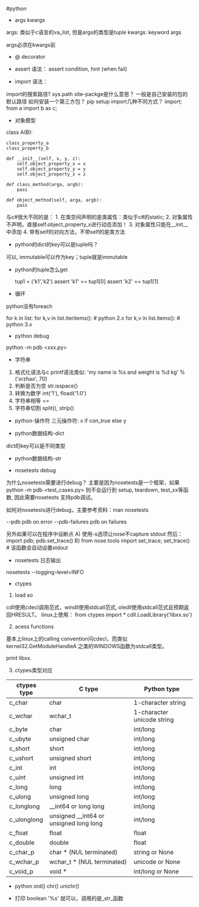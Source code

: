 #python

* args kwargs

args: 类似于c语言的va_list, 但是args的类型是tuple
kwargs: keyword args

args必须在kwargs前

* @ decorator

* assert 语法： assert condition, hint (when fail)

* import 语法：

import的搜索路径? sys.path
site-packge是什么意思？ 一般是自己安装的包的默认路径
如何安装一个第三方包？ pip setup
import几种不同方式？ import; from a import b as c;


* 对象模型

 class A(B):

    class_property_a
    class_property_b

    def __init__(self, x, y, z):
        self.object_property_x = x
        self.object_property_y = y
        self.object_property_z = z

    def class_method(arga, argb):
        pass

    def object_method(self, arga, argb):
        pass

 与c#很大不同的是：
    1. 在类空间声明的是类属性：类似于c#的static;
    2. 对象属性不声明，直接self.object_property_x进行动态添加！
    3. 对象属性只能在__init__中添加
    4. 带有self的对向方法，不带self的是类方法


* python的dict的key可以是tuple吗？

可以, immutable可以作为key；tuple就是immutable

* python的tuple怎么get

  tup1 = ('k1','k2')
  assert 'k1' == tup1[0]
  assert 'k2' == tup1[1]

* 循环

python没有foreach

for k in list:
for k,v in list.iteritems(): # python 2.x
for k,v in list.items(): # python 3.x


* python debug

python -m pdb <xxx.py>

* 字符串

1. 格式化语法与c printf语法类似: 'my name is %s and weight is %d kg' % ('srzhao', 70)
2. 判断是否为空 str.isspace()
3. 转换为数字 int('1'), fload('1.0')
4. 字符串相等 ==
5. 字符串切割 split(), strip()

* python-操作符
三元操作符: x if con_true else y

* python数据结构-dict

dict的key可以是不同类型

* python数据结构-str

* nosetests debug

为什么nosetests需要进行debug？
主要是因为nosetests是一个框架，如果python -m pdb <test_cases.py>
则不会运行到 setup, teardown, test_xx等函数, 因此需要nosetests
支持pdb调试。

如何对nosetests进行debug，主要参考资料：man nosetests

--pdb pdb on error
--pdb-failures pdb on failures

另外如果可以在程序中设断点
A) 使用-s选项让nose不capture stdout 然后：
import pdb; pdb.set_trace() 
B) from nose.tools import set_trace; set_trace() # 该函数会自动设置stdout

* nosetests 日志输出

nosetests --logging-level=INFO

* ctypes

1. load so

cdll使用cdecl调用范式，windll使用stdcall范式, oledll使用stdcall范式且预期返回HRESULT。
linux上使用：
from ctypes import *
cdll.LoadLibrary('libxx.so')

2. acess functions

基本上linux上的calling convention问cdecl，而类似kernel32.GetModuleHandleA
之类的WINDOWS函数为stdcall类型。

print libxx.<func>

3. ctypes类型对应

| ctypes type | C type                                 | Python type                |
| ---         | ---                                    | ---                        |
| c_char      | char                                   | 1-character string         |
| c_wchar     | wchar_t                                | 1-character unicode string |
| c_byte      | char                                   | int/long                   |
| c_ubyte     | unsigned char                          | int/long                   |
| c_short     | short                                  | int/long                   |
| c_ushort    | unsigned short                         | int/long                   |
| c_int       | int                                    | int/long                   |
| c_uint      | unsigned int                           | int/long                   |
| c_long      | long                                   | int/long                   |
| c_ulong     | unsigned long                          | int/long                   |
| c_longlong  | __int64 or long long                   | int/long                   |
| c_ulonglong | unsigned __int64 or unsigned long long | int/long                   |
| c_float     | float                                  | float                      |
| c_double    | double                                 | float                      |
| c_char_p    | char * (NUL terminated)                | string or None             |
| c_wchar_p   | wchar_t * (NUL terminated)             | unicode or None            |
| c_void_p    | void *                                 | int/long or None           |


* python ord() chr() unichr()

* 打印 boolean                  '%s' 就可以，调用的是_str_函数
